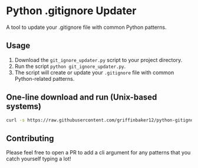 # Python .gitignore Updater

A tool to update your .gitignore file with common Python patterns.

## Usage

1) Download the `git_ignore_updater.py` script to your project directory.
2) Run the script `python git_ignore_updater.py`.
3) The script will create or update your `.gitignore` file with common Python-related patterns.

## One-line download and run (Unix-based systems)

```bash
curl -s https://raw.githubusercontent.com/griffinbaker12/python-gitignore-updater/main/gitignore_updater.py | python3
```


## Contributing

Please feel free to open a PR to add a cli argument for any patterns that you catch yourself typing a lot!
